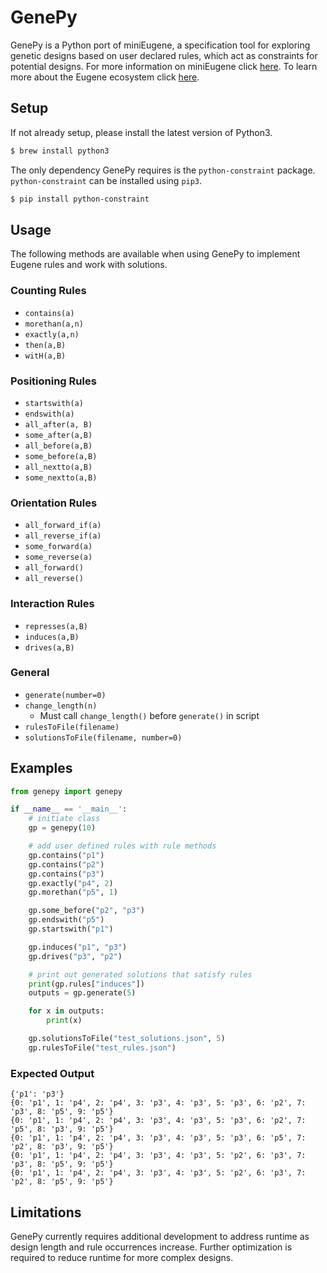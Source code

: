 # GenePy

GenePy is a Python port of miniEugene, a specification tool for exploring genetic designs based on user declared rules, which act as constraints for potential designs. For more information on miniEugene click [here](http://minieugene.cidarlab.org/index.html). To learn more about the Eugene ecosystem click [here](http://eugenecad.org/index.html).

## Setup
If not already setup, please install the latest version of Python3.

```bash
$ brew install python3
```

The only dependency GenePy requires is the `python-constraint` package.  `python-constraint` can be installed using `pip3`.

```bash
$ pip install python-constraint
```

## Usage

The following methods are available when using GenePy to implement Eugene rules and work with solutions.

### Counting Rules
* `contains(a)`
* `morethan(a,n)`
* `exactly(a,n)`
* `then(a,B)`
* `witH(a,B)`

### Positioning Rules
* `startswith(a)`
* `endswith(a)`
* `all_after(a, B)`
* `some_after(a,B)`
* `all_before(a,B)`
* `some_before(a,B)`
* `all_nextto(a,B)`
* `some_nextto(a,B)`

### Orientation Rules
* `all_forward_if(a)`
* `all_reverse_if(a)`
* `some_forward(a)`
* `some_reverse(a)`
* `all_forward()`
* `all_reverse()`

### Interaction Rules
* `represses(a,B)`
* `induces(a,B)`
* `drives(a,B)`

### General
* `generate(number=0)`
* `change_length(n)`
  * Must call `change_length()` before `generate()` in script
* `rulesToFile(filename)`
* `solutionsToFile(filename, number=0)`

## Examples

```python
from genepy import genepy

if __name__ == '__main__':
    # initiate class
    gp = genepy(10)

    # add user defined rules with rule methods
    gp.contains("p1")
    gp.contains("p2")
    gp.contains("p3")
    gp.exactly("p4", 2)
    gp.morethan("p5", 1)

    gp.some_before("p2", "p3")
    gp.endswith("p5")
    gp.startswith("p1")

    gp.induces("p1", "p3")
    gp.drives("p3", "p2")

    # print out generated solutions that satisfy rules
    print(gp.rules["induces"])
    outputs = gp.generate(5)

    for x in outputs:
        print(x)

    gp.solutionsToFile("test_solutions.json", 5)
    gp.rulesToFile("test_rules.json")
```
### Expected Output
```
{'p1': 'p3'}
{0: 'p1', 1: 'p4', 2: 'p4', 3: 'p3', 4: 'p3', 5: 'p3', 6: 'p2', 7: 'p3', 8: 'p5', 9: 'p5'}
{0: 'p1', 1: 'p4', 2: 'p4', 3: 'p3', 4: 'p3', 5: 'p3', 6: 'p2', 7: 'p5', 8: 'p3', 9: 'p5'}
{0: 'p1', 1: 'p4', 2: 'p4', 3: 'p3', 4: 'p3', 5: 'p3', 6: 'p5', 7: 'p2', 8: 'p3', 9: 'p5'}
{0: 'p1', 1: 'p4', 2: 'p4', 3: 'p3', 4: 'p3', 5: 'p2', 6: 'p3', 7: 'p3', 8: 'p5', 9: 'p5'}
{0: 'p1', 1: 'p4', 2: 'p4', 3: 'p3', 4: 'p3', 5: 'p2', 6: 'p3', 7: 'p2', 8: 'p5', 9: 'p5'}
```

## Limitations
GenePy currently requires additional development to address runtime as design length and rule occurrences increase. Further optimization is required to reduce runtime for more complex designs.
